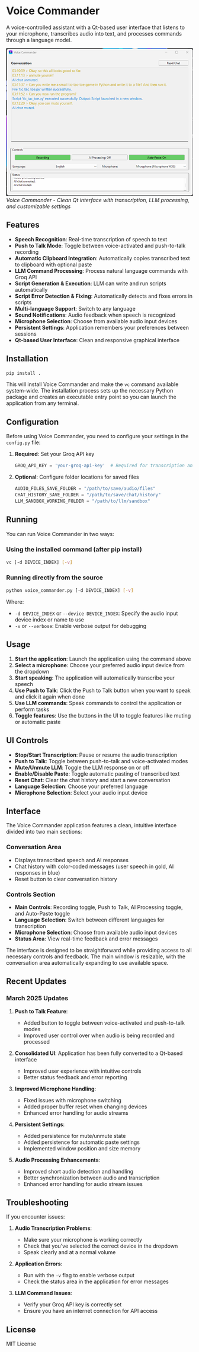 # Voice Commander

A voice-controlled assistant with a Qt-based user interface that listens to your microphone, transcribes audio into text, and processes commands through a language model.

![Voice Commander Screenshot](assets/Voice-Commander-screenshot.png)
*Voice Commander - Clean Qt interface with transcription, LLM processing, and customizable settings*

## Features

- **Speech Recognition**: Real-time transcription of speech to text
- **Push to Talk Mode**: Toggle between voice-activated and push-to-talk recording
- **Automatic Clipboard Integration**: Automatically copies transcribed text to clipboard with optional paste
- **LLM Command Processing**: Process natural language commands with Groq API
- **Script Generation & Execution**: LLM can write and run scripts automatically
- **Script Error Detection & Fixing**: Automatically detects and fixes errors in scripts
- **Multi-language Support**: Switch to any language
- **Sound Notifications**: Audio feedback when speech is recognized
- **Microphone Selection**: Choose from available audio input devices
- **Persistent Settings**: Application remembers your preferences between sessions
- **Qt-based User Interface**: Clean and responsive graphical interface

## Installation

```bash
pip install .
```

This will install Voice Commander and make the `vc` command available system-wide. The installation process sets up the necessary Python package and creates an executable entry point so you can launch the application from any terminal.

## Configuration

Before using Voice Commander, you need to configure your settings in the `config.py` file:

1. **Required**: Set your Groq API key
   ```python
   GROQ_API_KEY = 'your-groq-api-key'  # Required for transcription and LLM features
   ```

2. **Optional**: Configure folder locations for saved files
   ```python
   AUDIO_FILES_SAVE_FOLDER = "/path/to/save/audio/files"
   CHAT_HISTORY_SAVE_FOLDER = "/path/to/save/chat/history"
   LLM_SANDBOX_WORKING_FOLDER = "/path/to/llm/sandbox"
   ```

## Running

You can run Voice Commander in two ways:

### Using the installed command (after pip install)

```bash
vc [-d DEVICE_INDEX] [-v]
```

### Running directly from the source

```bash
python voice_commander.py [-d DEVICE_INDEX] [-v]
```

Where:
- `-d DEVICE_INDEX` or `--device DEVICE_INDEX`: Specify the audio input device index or name to use
- `-v` or `--verbose`: Enable verbose output for debugging

## Usage

1. **Start the application**: Launch the application using the command above
2. **Select a microphone**: Choose your preferred audio input device from the dropdown
3. **Start speaking**: The application will automatically transcribe your speech
4. **Use Push to Talk**: Click the Push to Talk button when you want to speak and click it again when done
5. **Use LLM commands**: Speak commands to control the application or perform tasks
6. **Toggle features**: Use the buttons in the UI to toggle features like muting or automatic paste

## UI Controls

- **Stop/Start Transcription**: Pause or resume the audio transcription
- **Push to Talk**: Toggle between push-to-talk and voice-activated modes
- **Mute/Unmute LLM**: Toggle the LLM response on or off
- **Enable/Disable Paste**: Toggle automatic pasting of transcribed text
- **Reset Chat**: Clear the chat history and start a new conversation
- **Language Selection**: Choose your preferred language
- **Microphone Selection**: Select your audio input device


## Interface

The Voice Commander application features a clean, intuitive interface divided into two main sections:

### Conversation Area
- Displays transcribed speech and AI responses
- Chat history with color-coded messages (user speech in gold, AI responses in blue)
- Reset button to clear conversation history

### Controls Section
- **Main Controls**: Recording toggle, Push to Talk, AI Processing toggle, and Auto-Paste toggle
- **Language Selection**: Switch between different languages for transcription
- **Microphone Selection**: Choose from available audio input devices
- **Status Area**: View real-time feedback and error messages

The interface is designed to be straightforward while providing access to all necessary controls and feedback. The main window is resizable, with the conversation area automatically expanding to use available space.

## Recent Updates

### March 2025 Updates

1. **Push to Talk Feature**:
   - Added button to toggle between voice-activated and push-to-talk modes
   - Improved user control over when audio is being recorded and processed

2. **Consolidated UI**: Application has been fully converted to a Qt-based interface
   - Improved user experience with intuitive controls
   - Better status feedback and error reporting

3. **Improved Microphone Handling**:
   - Fixed issues with microphone switching
   - Added proper buffer reset when changing devices
   - Enhanced error handling for audio streams

4. **Persistent Settings**:
   - Added persistence for mute/unmute state
   - Added persistence for automatic paste settings
   - Implemented window position and size memory

5. **Audio Processing Enhancements**:
   - Improved short audio detection and handling
   - Better synchronization between audio and transcription
   - Enhanced error handling for audio stream issues

## Troubleshooting

If you encounter issues:

1. **Audio Transcription Problems**:
   - Make sure your microphone is working correctly
   - Check that you've selected the correct device in the dropdown
   - Speak clearly and at a normal volume

2. **Application Errors**:
   - Run with the `-v` flag to enable verbose output
   - Check the status area in the application for error messages

3. **LLM Command Issues**:
   - Verify your Groq API key is correctly set
   - Ensure you have an internet connection for API access

## License

MIT License
